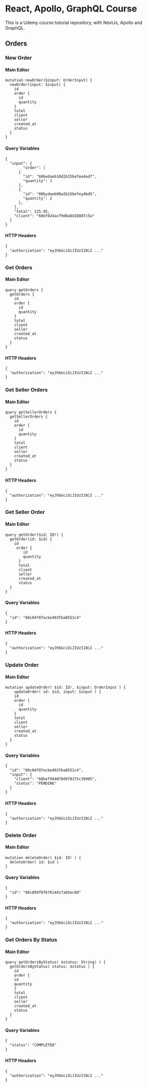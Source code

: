 # React, Apollo, GraphQL Course

This is a Udemy course tutorial repository, with NextJs, Apollo and GraphQL.

## Orders

### New Order

#### Main Editor
```
mutation newOrder($input: OrderInput) {
  newOrder(input: $input) {
    id
    order {
      id
      quantity
    }
    total
    client
    seller
    created_at
    status
  }
}
```

#### Query Variables
```
{
  "input": {
		"order": [
      {
        "id": "60bedaeb10d2b15befee4ad7",
        "quantity": 1
      },
      {
        "id": "80bydaeb90w2b15befey4bd5",
        "quantity": 2
      },
    ],
    "total": 125.95,
    "client": "60bf024acf9d0a8d28887c5a"
  }
}
```

#### HTTP Headers
```
{
  "authorization": "eyJhbGciOiJIUzI1NiI ..."
}
```

### Get Orders

#### Main Editor
```
query getOrders {
  getOrders {
    id
    order {
      id
      quantity
    }
    total
    client
    seller
    created_at
    status
  }
}
```

#### HTTP Headers
```
{
  "authorization": "eyJhbGciOiJIUzI1NiI ..."
}
```

### Get Seller Orders

#### Main Editor

```
query getSellerOrders {
  getSellerOrders {
    id
    order {
      id
      quantity
    }
    total
    client
    seller
    created_at
    status
  }
}
```

#### HTTP Headers

```
{
  "authorization": "eyJhbGciOiJIUzI1NiI ..."
}
```
### Get Seller Order

#### Main Editor
```
query getOrder($id: ID!) {
  getOrder(id: $id) {
    id
     order {
        id
        quantity
      }
      total
      client
      seller
      created_at
      status
  }
}
```

#### Query Variables

```
{
  "id": "60c04f07ecbe403fba8551c4"
}
```

#### HTTP Headers

```
{
  "authorization": "eyJhbGciOiJIUzI1NiI ..."
}
```

### Update Order

#### Main Editor

```
mutation updateOrder( $id: ID!, $input: OrderInput ) {
	updateOrder( id: $id, input: $input ) {
    id
    order {
      id
      quantity
    }
    total
    client
    seller
    created_at
    status
  }
}
```

#### Query Variables

```
{
  "id": "60c04f07ecbe403fba8551c4",
  "input": {
    "client": "60bef944070d9f8375c39905",
    "status": "PENDING"
  }
}
```

#### HTTP Headers

```
{
  "authorization": "eyJhbGciOiJIUzI1NiI ..."
}
```

### Delete Order

#### Main Editor
```
mutation deleteOrder( $id: ID! ) {
  deleteOrder( id: $id )
}
```
#### Query Variables

```
{
  "id": "60c050f0f6761441fa02ec0d"
}
```

#### HTTP Headers

```
{
  "authorization": "eyJhbGciOiJIUzI1NiI ..."
}
```
### Get Orders By Status

#### Main Editor
```
query getOrdersByStatus( $status: String! ) {
  getOrdersByStatus( status: $status ) {
    id
    order {
    id
    quantity
    }
    total
    client
    seller
    created_at
    status
  }
}
```

#### Query Variables

```
{
  "status": "COMPLETED"
}
```

#### HTTP Headers

```
{
  "authorization": "eyJhbGciOiJIUzI1NiI ..."
}
```